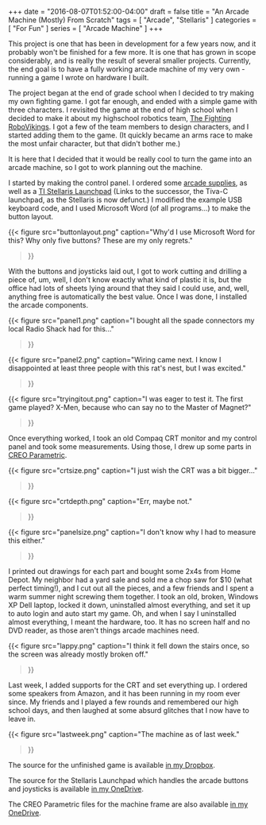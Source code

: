 +++
date = "2016-08-07T01:52:00-04:00"
draft = false
title = "An Arcade Machine (Mostly) From Scratch"
tags = [ "Arcade", "Stellaris" ]
categories = [ "For Fun" ]
series = [ "Arcade Machine" ]
+++

This project is one that has been in development for a few years now, and it probably
won't be finished for a few more. It is one that has grown in scope considerably, and
is really the result of several smaller projects. Currently, the end goal is to have
a fully working arcade machine of my very own - running a game I wrote on hardware I built.

The project began at the end of grade school when I decided to try making my own fighting game.
I got far enough, and ended with a simple game with three characters. I revisited the game
at the end of high school when I decided to make it about my highschool robotics team,
[The Fighting RoboVikings](http://www.robovikings.com). I got a few of the team members to design
characters, and I started adding them to the game. (It quickly became an arms race to make
the most unfair character, but that didn't bother me.)

It is here that I decided that it would be really cool to turn the game into an arcade machine,
so I got to work planning out the machine.

I started by making the control panel. I ordered some
[arcade supplies](http://www.ebay.com/itm/HAPP-Arcade-Control-Panel-Kit-your-choice-of-HAPP-14-Push-Buttons-2-Joystick-/251343306708?hash=item3a853a7fd4), as well as a [TI Stellaris Launchpad](https://store.ti.com/Tiva-C-LaunchPad.aspx)
(Links to the successor, the Tiva-C launchpad, as the Stellaris is now defunct.) I modified the example
USB keyboard code, and I used Microsoft Word (of all programs...) to make the button layout.

{{< figure src="buttonlayout.png" 
	   caption="Why'd I use Microsoft Word for this? Why only five buttons? These are my only regrets."
>}}

With the buttons and joysticks laid out, I got to work cutting and drilling a piece of, um, well,
I don't know exactly what kind of plastic it is, but the office had lots of sheets lying around that
they said I could use, and, well, anything free is automatically the best value. Once I was done,
I installed the arcade components.  

{{< figure src="panel1.png" 
	   caption="I bought all the spade connectors my local Radio Shack had for this..."
>}}

{{< figure src="panel2.png" 
	   caption="Wiring came next. I know I disappointed at least three people with this rat's nest, but I was excited."
>}}

{{< figure src="tryingitout.png" 
	   caption="I was eager to test it. The first game played? X-Men, because who can say no to the Master of Magnet?"
>}}

Once everything worked, I took an old Compaq CRT monitor and my control panel and took some measurements. Using those,
I drew up some parts in [CREO Parametric](http://www.ptc.com/cad/creo/parametric). 

{{< figure src="crtsize.png" 
	   caption="I just wish the CRT was a bit bigger..."
>}}

{{< figure src="crtdepth.png" 
	   caption="Err, maybe not."
>}}

{{< figure src="panelsize.png" 
	   caption="I don't know why I had to measure this either."
>}}

I printed out drawings for each part and bought some 2x4s from Home Depot. My neighbor had a yard sale and sold me
a chop saw for $10 (what perfect timing!), and I cut out all the pieces, and a few friends and I spent a warm summer
night screwing them together. I took an old, broken, Windows XP Dell laptop, locked it down, uninstalled almost everything, and set it up to auto login and auto start my game. Oh, and when I say I uninstalled almost everything,
I meant the hardware, too. It has no screen half and no DVD reader, as those aren't things arcade machines need.

{{< figure src="lappy.png" 
	   caption="I think it fell down the stairs once, so the screen was already mostly broken off."
>}}

Last week, I added supports for the CRT and set everything up. I ordered some speakers from Amazon, and it has
been running in my room ever since. My friends and I played a few rounds and remembered our high school days, and
then laughed at some absurd glitches that I now have to leave in.

{{< figure src="lastweek.png" 
	   caption="The machine as of last week."
>}}

The source for the unfinished game is available [in my Dropbox](https://www.dropbox.com/s/yrcn0o2q5vyxc9o/fighting.gm81?dl=0).

The source for the Stellaris Launchpad which handles the arcade buttons and joysticks
is available [in my OneDrive](https://1drv.ms/f/s!AvygQw6LWI-Xg9IkRCoJd-C3BA9e1A).

The CREO Parametric files for the machine frame are also available [in my OneDrive](https://1drv.ms/f/s!AvygQw6LWI-XgvdcD70bq_TbV7BHyQ).